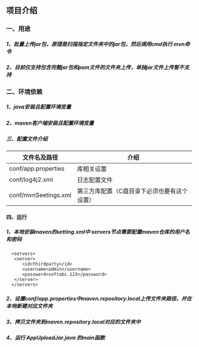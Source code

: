 
## 项目介绍
### 一、用途
##### 1、批量上传jar包，原理是扫描指定文件夹中的jar包，然后调用cmd执行 mvn命令
##### 2、目前仅支持包含完整jar包和pom文件的文件夹上传，单独jar文件上传暂不支持

### 二、环境依赖
##### 1、java安装且配置环境变量
##### 2、maven客户端安装且配置环境变量

##### 三、配置文件介绍
文件名及路径    | 介绍        
---------|--------------
conf/app.properties     | 库相关设置
conf/log4j2.xml     | 日志配置文件
conf/mvnSeetings.xml     | 第三方库配置（C盘目录下必须也要有这个设置）

#### 四、运行
##### 1、本地安装maven的setting.xml中 servers节点需要配置maven仓库的用户名和密码
```
  <servers>
   <server>
      <id>thirdparty</id>
      <username>admin</username>
      <password>softabc.123</password>
   </server>
  </servers>
``` 
##### 2、设置conf/app.properties中maven.repository.local上传文件夹路径，并在本地新建对应文件夹
##### 3、拷贝文件夹到maven.repository.local对应的文件夹中
##### 4、运行 AppUploadJar.java 的main函数
  